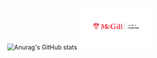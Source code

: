 ![Anurag's GitHub stats](https://github-readme-stats.vercel.app/api?username=AntonioShen&show_icons=true)
<img src=McGillFacultyOfEngineering.png  width="33%" height="33%">
